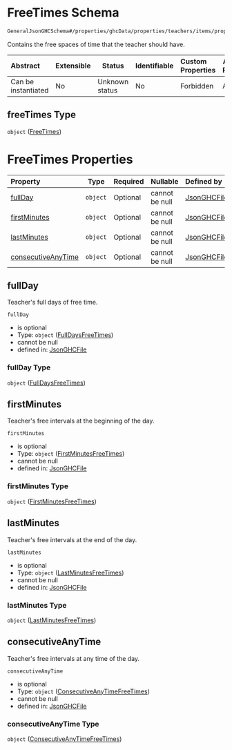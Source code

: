 # FreeTimes Schema

```txt
GeneralJsonGHCSchema#/properties/ghcData/properties/teachers/items/properties/settings/items/properties/freeTimes
```

Contains the free spaces of time that the teacher should have.


| Abstract            | Extensible | Status         | Identifiable | Custom Properties | Additional Properties | Access Restrictions | Defined In                                                         |
| :------------------ | ---------- | -------------- | ------------ | :---------------- | --------------------- | ------------------- | ------------------------------------------------------------------ |
| Can be instantiated | No         | Unknown status | No           | Forbidden         | Allowed               | none                | [ghc.schema.json\*](../out/ghc.schema.json "open original schema") |

## freeTimes Type

`object` ([FreeTimes](ghc-properties-ghcdata-properties-teachers-teacher-properties-settings-periodsetting-properties-freetimes.md))

# FreeTimes Properties

| Property                                  | Type     | Required | Nullable       | Defined by                                                                                                                                                                                                                                                                                                           |
| :---------------------------------------- | -------- | -------- | -------------- | :------------------------------------------------------------------------------------------------------------------------------------------------------------------------------------------------------------------------------------------------------------------------------------------------------------------- |
| [fullDay](#fullday)                       | `object` | Optional | cannot be null | [JsonGHCFile](ghc-properties-ghcdata-properties-teachers-teacher-properties-settings-periodsetting-properties-freetimes-properties-fulldaysfreetimes.md "GeneralJsonGHCSchema#/properties/ghcData/properties/teachers/items/properties/settings/items/properties/freeTimes/properties/fullDay")                      |
| [firstMinutes](#firstminutes)             | `object` | Optional | cannot be null | [JsonGHCFile](ghc-properties-ghcdata-properties-teachers-teacher-properties-settings-periodsetting-properties-freetimes-properties-firstminutesfreetimes.md "GeneralJsonGHCSchema#/properties/ghcData/properties/teachers/items/properties/settings/items/properties/freeTimes/properties/firstMinutes")             |
| [lastMinutes](#lastminutes)               | `object` | Optional | cannot be null | [JsonGHCFile](ghc-properties-ghcdata-properties-teachers-teacher-properties-settings-periodsetting-properties-freetimes-properties-lastminutesfreetimes.md "GeneralJsonGHCSchema#/properties/ghcData/properties/teachers/items/properties/settings/items/properties/freeTimes/properties/lastMinutes")               |
| [consecutiveAnyTime](#consecutiveanytime) | `object` | Optional | cannot be null | [JsonGHCFile](ghc-properties-ghcdata-properties-teachers-teacher-properties-settings-periodsetting-properties-freetimes-properties-consecutiveanytimefreetimes.md "GeneralJsonGHCSchema#/properties/ghcData/properties/teachers/items/properties/settings/items/properties/freeTimes/properties/consecutiveAnyTime") |

## fullDay

Teacher's full days of free time.


`fullDay`

-   is optional
-   Type: `object` ([FullDaysFreeTimes](ghc-properties-ghcdata-properties-teachers-teacher-properties-settings-periodsetting-properties-freetimes-properties-fulldaysfreetimes.md))
-   cannot be null
-   defined in: [JsonGHCFile](ghc-properties-ghcdata-properties-teachers-teacher-properties-settings-periodsetting-properties-freetimes-properties-fulldaysfreetimes.md "GeneralJsonGHCSchema#/properties/ghcData/properties/teachers/items/properties/settings/items/properties/freeTimes/properties/fullDay")

### fullDay Type

`object` ([FullDaysFreeTimes](ghc-properties-ghcdata-properties-teachers-teacher-properties-settings-periodsetting-properties-freetimes-properties-fulldaysfreetimes.md))

## firstMinutes

Teacher's free intervals at the beginning of the day.


`firstMinutes`

-   is optional
-   Type: `object` ([FirstMinutesFreeTimes](ghc-properties-ghcdata-properties-teachers-teacher-properties-settings-periodsetting-properties-freetimes-properties-firstminutesfreetimes.md))
-   cannot be null
-   defined in: [JsonGHCFile](ghc-properties-ghcdata-properties-teachers-teacher-properties-settings-periodsetting-properties-freetimes-properties-firstminutesfreetimes.md "GeneralJsonGHCSchema#/properties/ghcData/properties/teachers/items/properties/settings/items/properties/freeTimes/properties/firstMinutes")

### firstMinutes Type

`object` ([FirstMinutesFreeTimes](ghc-properties-ghcdata-properties-teachers-teacher-properties-settings-periodsetting-properties-freetimes-properties-firstminutesfreetimes.md))

## lastMinutes

Teacher's free intervals at the end of the day.


`lastMinutes`

-   is optional
-   Type: `object` ([LastMinutesFreeTimes](ghc-properties-ghcdata-properties-teachers-teacher-properties-settings-periodsetting-properties-freetimes-properties-lastminutesfreetimes.md))
-   cannot be null
-   defined in: [JsonGHCFile](ghc-properties-ghcdata-properties-teachers-teacher-properties-settings-periodsetting-properties-freetimes-properties-lastminutesfreetimes.md "GeneralJsonGHCSchema#/properties/ghcData/properties/teachers/items/properties/settings/items/properties/freeTimes/properties/lastMinutes")

### lastMinutes Type

`object` ([LastMinutesFreeTimes](ghc-properties-ghcdata-properties-teachers-teacher-properties-settings-periodsetting-properties-freetimes-properties-lastminutesfreetimes.md))

## consecutiveAnyTime

Teacher's free intervals at any time of the day.


`consecutiveAnyTime`

-   is optional
-   Type: `object` ([ConsecutiveAnyTimeFreeTimes](ghc-properties-ghcdata-properties-teachers-teacher-properties-settings-periodsetting-properties-freetimes-properties-consecutiveanytimefreetimes.md))
-   cannot be null
-   defined in: [JsonGHCFile](ghc-properties-ghcdata-properties-teachers-teacher-properties-settings-periodsetting-properties-freetimes-properties-consecutiveanytimefreetimes.md "GeneralJsonGHCSchema#/properties/ghcData/properties/teachers/items/properties/settings/items/properties/freeTimes/properties/consecutiveAnyTime")

### consecutiveAnyTime Type

`object` ([ConsecutiveAnyTimeFreeTimes](ghc-properties-ghcdata-properties-teachers-teacher-properties-settings-periodsetting-properties-freetimes-properties-consecutiveanytimefreetimes.md))
